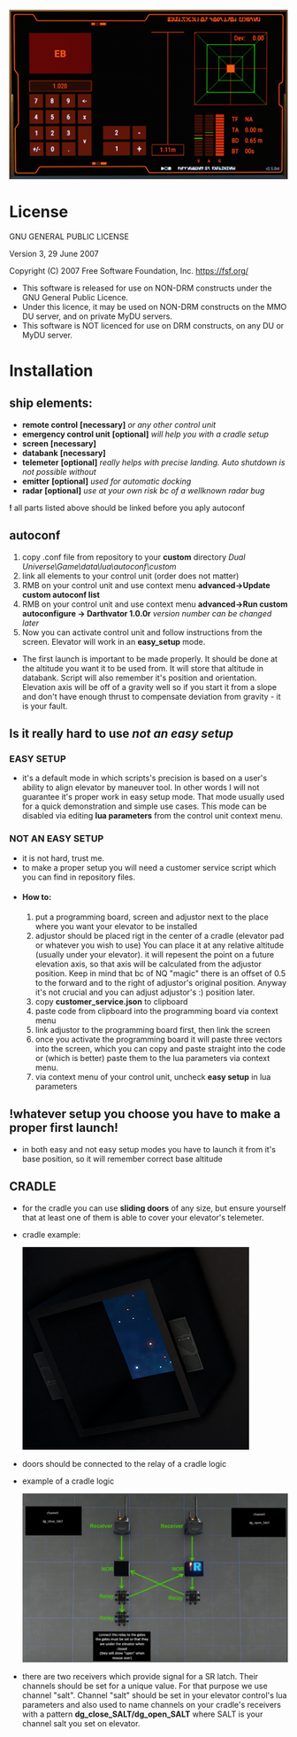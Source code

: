 ![alt text](images/image.png)

# License
GNU GENERAL PUBLIC LICENSE

Version 3, 29 June 2007

Copyright (C) 2007 Free Software Foundation, Inc. <https://fsf.org/>

- This software is released for use on NON-DRM constructs under the GNU General Public Licence.
- Under this licence, it may be used on NON-DRM constructs on the MMO DU server, and on private MyDU servers.
- This software is NOT licenced for use on DRM constructs, on any DU or MyDU server.

# Installation
## ship elements:
- __remote control__ __[necessary]__ _or any other control unit_
- __emergency control unit__ __[optional]__ _will help you with a cradle setup_
- __screen__ __[necessary]__
- __databank__ __[necessary]__
- __telemeter__ __[optional]__ _really helps with precise landing. Auto shutdown is not possible without_
- __emitter__ __[optional]__ _used for automatic docking_
- __radar__ __[optional]__ _use at your own risk bc of a wellknown radar bug_

__!__ all parts listed above should be linked before you aply autoconf

## autoconf
1. copy .conf file from repository to your __custom__ directory _Dual Universe\Game\data\lua\autoconf\custom_
2. link all elements to your control unit (order does not matter)
3. RMB on your control unit and use context menu __advanced->Update custom autoconf list__
4. RMB on your control unit and use context menu __advanced->Run custom autoconfigure -> Darthvator 1.0.0r__ _version number can be changed later_
5. Now you can activate control unit and follow instructions from the screen. Elevator will work in an __easy_setup__ mode.

- The first launch is important to be made properly. It should be done at the altitude you want it to be used from. It will store that altitude in databank. Script will also remember it's position and orientation. Elevation axis will be off of a gravity well so if you start it from a slope and don't have enough thrust to compensate deviation from gravity - it is your fault.

## Is it really hard to use _not an easy setup_
### EASY SETUP
- it's a default mode in which scripts's precision is based on a user's ability to align elevator by maneuver tool. In other words I will not guarantee it's proper work in easy setup mode. That mode usually used for a quick demonstration and simple use cases. This mode can be disabled via editing __lua parameters__ from the control unit context menu.
### NOT AN EASY SETUP
- it is not hard, trust me.
- to make a proper setup you will need a customer service script which you can find in repository files.
- #### How to:
    1. put a programming board, screen and adjustor next to the place where you want your elevator to be installed
    2. adjustor should be placed rigt in the center of a cradle (elevator pad or whatever you wish to use) You can place it at any relative altitude (usually under your elevator). it will repesent the point on a future elevation axis, so that axis will be calculated from the adjustor position. Keep in mind that bc of NQ "magic" there is an offset of 0.5 to the forward and to the right of adjustor's original position. Anyway it's not crucial and you can adjust adjustor's :) position later.
    3. copy __customer_service.json__ to clipboard
    4. paste code from clipboard into the programming board via context menu
    5. link adjustor to the programming board first, then link the screen
    6. once you activate the programming board it will paste three vectors into the screen, which you can copy and paste straight into the code or (which is better) paste them to the lua parameters via context menu.
    7. via context menu of your control unit, uncheck __easy setup__ in lua parameters

## !whatever setup you choose you have to make a proper first launch!
- in both easy and not easy setup modes you have to launch it from it's base position, so it will remember correct base altitude

## CRADLE
- for the cradle you can use __sliding doors__ of any size, but ensure yourself that at least one of them is able to cover your elevator's telemeter.
- cradle example:

    ![alt text](images/cradle.png)

- doors should be connected to the relay of a cradle logic
- example of a cradle logic

    ![alt text](images/cradle_logic.png)

- there are two receivers which provide signal for a SR latch. Their channels should be set for a unique value. For that purpose we use channel "salt". Channel "salt" should be set in your elevator control's lua parameters and also used to name channels on your cradle's receivers with a pattern __dg_close_SALT/dg_open_SALT__ where SALT is your channel salt you set on elevator.
